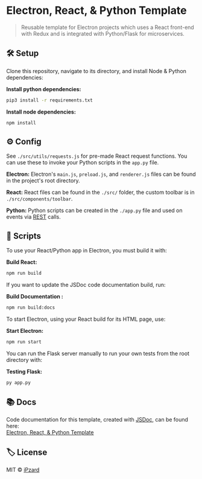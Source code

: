 # Electron, React, & Python Template
> Reusable template for Electron projects which uses a React front-end with Redux and is integrated with Python/Flask for microservices.

## 🛠️ Setup
Clone this repository, navigate to its directory, and install Node & Python dependencies:

**Install python dependencies:**
```bash
pip3 install -r requirements.txt
```

**Install node dependencies:**
```bash
npm install
```

## ⚙️ Config
See `./src/utils/requests.js` for pre-made React request functions. You can use these to invoke your Python scripts in the `app.py` file.

**Electron:** Electron's `main.js`, `preload.js`, and `renderer.js` files can be found in the project's root directory.

**React:** React files can be found in the `./src/` folder, the custom toolbar is in `./src/components/toolbar`.

**Python:** Python scripts can be created in the `./app.py` file and used on events via [REST](https://developer.mozilla.org/en-US/docs/Glossary/REST) calls.


## 📜 Scripts
To use your React/Python app in Electron, you must build it with:

**Build React:**
```bash
npm run build
```

If you want to update the JSDoc code documentation build, run:

**Build Documentation :**
```bash
npm run build:docs
```

To start Electron, using your React build for its HTML page, use:

**Start Electron:**
```bash
npm run start
```

You can run the Flask server manually to run your own tests from the root directory with:

**Testing Flask:**
```bash
py app.py
```

## 📚 Docs
Code documentation for this template, created with [JSDoc](https://github.com/jsdoc/jsdoc), can be found here:<br>
[Electron, React, & Python Template](https://ipzard.github.io/electron-react-python-template/)


## 🏷️ License

MIT © [iPzard](https://github.com/iPzard/electron-react-python-template/blob/master/LICENSE)